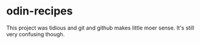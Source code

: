 # odin-recipes

This project was tidious and git and github makes little moer sense.
It's still very confusing though.
